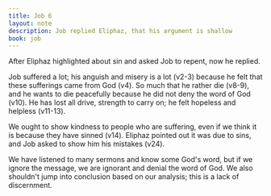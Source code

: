```yaml
---
title: Job 6
layout: note
description: Job replied Eliphaz, that his argument is shallow
book: job
---
```


After Eliphaz highlighted about sin and asked Job to repent, now he replied.

Job suffered a lot; his anguish and misery is a lot (v2-3) because he felt that these sufferings came from God (v4). So much that he rather die (v8-9), and he wants to die peacefully because he did not deny the word of God (v10). He has lost all drive, strength to carry on; he felt hopeless and helpless (v11-13).

We ought to show kindness to people who are suffering, even if we think it is because they have sinned (v14). Eliphaz pointed out it was due to sins, and Job asked to show him his mistakes (v24).

We have listened to many sermons and know some God's word, but if we ignore the message, we are ignorant and denial the word of God. We also shouldn't jump into conclusion based on our analysis; this is a lack of discernment.
